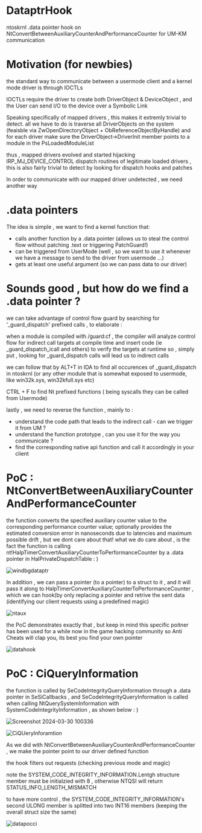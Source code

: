 # DataptrHook
ntoskrnl .data pointer hook on NtConvertBetweenAuxiliaryCounterAndPerformanceCounter for UM-KM communication 

# Motivation (for newbies) 
the standard way to communicate between a usermode client and a kernel mode driver is through IOCTLs 

IOCTLs require the driver to create both DriverObject & DeviceObject , and the User can send I/O to the device over a  Symbolic Link 

Speaking specifically of mapped drivers , this makes it extremly trivial to detect. all we have to do is traverse all DriverObjects on the system (feaisble via ZwOpenDirectoryObject + ObReferenceObjectByHandle) and for each driver make sure the DriverObject->DriverInit member points to a module in the PsLoadedModuleList 

thus , mapped drivers evolved and started hijacking IRP_MJ_DEVICE_CONTROL dispatch routines of legitimate loaded drivers , this is also fairly trivial to detect by looking for dispatch hooks and patches 

In order to communicate with our mapped driver undetected , we need another way 

#  .data pointers 
The idea is simple , we want to find a kernel function that:
* calls another function by a .data pointer (allows us to steal the control flow without patching .text or triggering PatchGuard!) 
* can be triggered from UserMode (well , so we want to use it whenever we have a message to send to the driver from usermode ...) 
* gets at least one useful argument (so we can pass data to our driver)

# Sounds good , but how do we find a .data pointer ?
we can take advantage of control flow guard by searching for '_guard_dispatch' prefixed calls , to elaborate : 

when a module is compiled with /guard:cf , the compiler will analyze control flow for indirect call targets at compile time and insert code (ie _guard_dispatch_icall and others) to verify the targets at runtime 
so , simply put , looking for _guard_dispatch calls will lead us to indirect calls 

we can follow that by ALT+T in IDA to find all occurences of _guard_dispatch in ntoskrnl (or any other module that is somewhat exposed to usermode, like win32k.sys, win32kfull.sys etc)

CTRL + F  to find Nt prefixed functions ( being syscalls they can be called from Usermode) 

lastly , we need to reverse the function , mainly to  : 
* understand the code path that leads to the indirect call -  can we trigger it from UM ?
* understand the function prototype , can you use it for the way you communicate ?
* find the corresponding native api function and call it accordingly in your client


# PoC : NtConvertBetweenAuxiliaryCounterAndPerformanceCounter 
the function converts the specified auxiliary counter value to the corresponding performance counter value; optionally provides the estimated conversion error in nanoseconds due to latencies and maximum possible drift , but we dont care about that!
what we do care about , is the fact the function is calling nt!HalpTimerConvertAuxiliaryCounterToPerformanceCounter by a .data pointer in HalPrivateDispatchTable : ) 

![windbgdataptr](https://github.com/0mWindyBug/DataptrHook/assets/139051196/bac23e2e-d6d3-443a-8446-9bcb08583ccd)

In addition , we can pass a pointer (to a pointer) to a struct to it , and it will pass it along to HalpTimerConvertAuxiliaryCounterToPerformanceCounter , which we can hook(by only replacing a pointer and retrive the sent data (identifying our client requests using a predefined magic)

![ntaux](https://github.com/0mWindyBug/DataptrHook/assets/139051196/7c5fbbb0-854a-4828-86fa-eb179846ba74)

the PoC demonstrates exactly that , but keep in mind this specific poitner has been used for a while now in the game hacking community so Anti Cheats will clap you, its best you find your own pointer 

![datahook](https://github.com/0mWindyBug/DataptrHook/assets/139051196/28431f37-104c-4179-ad20-4424cea915ac)


# PoC : CiQueryInformation 
the function is called by SeCodeIntegrityQueryInformation through a .data pointer in SeSiCallbacks , and SeCodeIntegrityQueryInformation is called when calling NtQuerySystemInformation with SystemCodeIntegrityInformation , as shown below : ) 

![Screenshot 2024-03-30 100336](https://github.com/0mWindyBug/DataptrHook/assets/139051196/7c02631e-10ee-42f4-bf8f-ae509238739b)

![CiQUeryInforamtion](https://github.com/0mWindyBug/DataptrHook/assets/139051196/b71f4eae-bf38-449d-aa41-9e621efdcf54)


As we did with NtConvertBetweenAuxiliaryCounterAndPerformanceCounter , we make the pointer point to our driver defined function 

the hook filters out requests (checking previous mode and magic) 

note the SYSTEM_CODE_INTEGRITY_INFORMATION.Lentgh structure member must be initialzied with 8 , otherwise NTQSI will return STATUS_INFO_LENGTH_MISMATCH 

to have more control , the SYSTEM_CODE_INTEGRITY_INFORMATION's second ULONG member is splitted into two INT16 members (keeping the overall struct size the same) 

![datapocci](https://github.com/0mWindyBug/DataptrHook/assets/139051196/80afcd13-50c3-4ebf-839c-7ef9223e945f)




